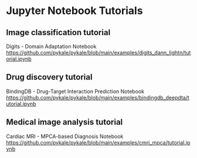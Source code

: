 # Jupyter Notebook Tutorials

## Image classification tutorial

Digits - Domain Adaptation Notebook <https://github.com/pykale/pykale/blob/main/examples/digits_dann_lightn/tutorial.ipynb>

## Drug discovery tutorial

BindingDB - Drug-Target Interaction Prediction Notebook <https://github.com/pykale/pykale/blob/main/examples/bindingdb_deepdta/tutorial.ipynb>

## Medical image analysis tutorial

Cardiac MRI - MPCA-based Diagnosis Notebook <https://github.com/pykale/pykale/blob/main/examples/cmri_mpca/tutorial.ipynb>

